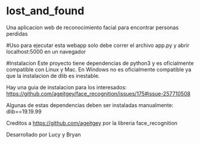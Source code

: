 # lost_and_found

Una aplicacion web de reconocimiento facial para encontrar personas perdidas

#Uso
para ejecutar esta webapp solo debe correr el archivo app.py y abrir localhost:5000 en un navegador

#Instalacion
Este proyecto tiene dependencias de python3 y es oficialmente compatible con Linux y Mac.
En Windows no es oficialmente compatible ya que la instalacion de dlib es inestable. 

Hay una guia de instalacion para los interesados:
https://github.com/ageitgey/face_recognition/issues/175#issue-257710508

Algunas de estas dependencias deben ser instaladas manualmente:
dlib==19.19.99

Creditos a https://github.com/ageitgey por la libreria face_recognition

Desarrollado por Lucy y Bryan
